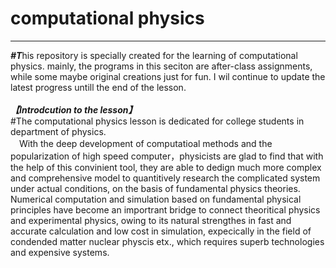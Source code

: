 # computational physics
____
 ***#T***his repository is specially created for the learning of computational physics. mainly, the programs in this seciton are after-class assignments, while some maybe original creations just for fun. I wil continue to update the latest progress untill the end of the lesson.<br>
 <br>
***【Introdcution to the lesson】***<br>
  #The computational physics lesson is dedicated for college students in department of physics. <br>
 　With the deep development of computatioal methods and the popularization of high speed computer，physicists are glad to find that with the help of this convinient tool, they are able to dedign much more complex and comprehensive model to quantitively research the complicated system under actual conditions, on the basis of fundamental physics theories. Numerical computation and simulation based on fundamental physical principles have become an importrant bridge to connect theoritical physics and experimental physics, owing to its natural strengthes in fast and accurate calculation and low cost in simulation, expecically in the field of condended matter nuclear physcis etx., which requires superb technologies and expensive systems.
  
  
  
  
  
  
  
